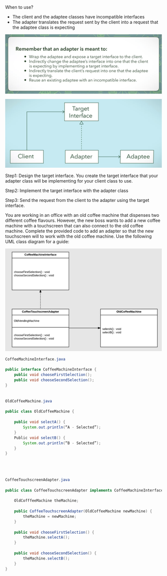 When to use?
* The client and the adaptee classes have incompatible interfaces
* The adapter translates the request sent by the client into a request that the adaptee class is expecting

![](images/adapter_pattern_3.png)


![](images/adapter_pattern.png)


Step1: Design the target interface. You create the target interface that your adapter class will be implementing for your client class to use. 

Step2: Implement the target interface with the adapter class

Step3: Send the request from the client to the adapter using the target interface.



You are working in an office with an old coffee machine that dispenses two different coffee flavours. However, the new boss wants to add a new coffee machine with a touchscreen that can also connect to the old coffee machine. Complete the provided code to add an adapter so that the new touchscreen will  to work with the old coffee machine. Use the following UML class diagram for a guide:

![](images/adapter_pattern_2.png)

```java
CoffeeMachineInterface.java

public interface CoffeeMachineInterface {
	public void chooseFirstSelection();
	public void chooseSecondSelection();
}


OldCoffeeMachine.java

public class OldCoffeeMachine {

	public void selectA() {
		System.out.println(“A - Selected”);
	}
	Public void selectB() {
		System.out.println(“B - Selected”);
	}
}




CoffeeTouchscreenAdapter.java

public class CoffeeTouchscreenAdapter implements CoffeeMachineInterface {

	OldCofffeeMachine theMachine;

	public CoffeeTouchscreenAdapter(OldCoffeeMachine newMachine) {
		theMachine = newMachine;
	}
	
	public void chooseFirstSelection() {
		theMachine.selectA();
	}
	
	public void chooseSecondSelection() {
		theMachine.selectB();
	}
}
```
